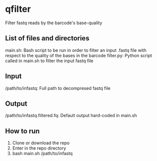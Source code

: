 # qfilter
Filter fastq reads by the barcode's base-quality

## List of files and directories
main.sh: Bash script to be run in order to filter an input .fastq file with respect to the quality of the bases in the barcode
filter.py:  Python script called in main.sh to filter the input fastq file

## Input
/path/to/infastq: Full path to decompresed fastq file

## Output
/path/to/infastq.filtered.fq: Default output hard-coded in main.sh

## How to run
1. Clone or download the repo
2. Enter in the repo directory
3.    bash main.sh /path/to/infastq
